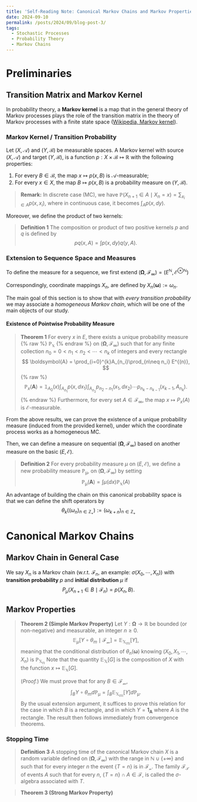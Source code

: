 ```yaml
---
title: 'Self-Reading Note: Canonical Markov Chains and Markov Properties'
date: 2024-09-10
permalink: /posts/2024/09/blog-post-3/
tags:
  - Stochastic Processes
  - Probability Theory
  - Markov Chains
---
```


# Preliminaries

## Transition Matrix and Markov Kernel
In probability theory, a  **Markov kernel** is a map that in the general theory of  Markov processes plays the role of the transition matrix in the theory of Markov processes with a finite state space ([Wikipedia, Markov kernel](https://en.wikipedia.org/wiki/Markov_kernel)). 

### Markov Kernel / Transition Probability
Let  $\displaystyle(X, \mathcal{A})$  and  $\displaystyle(Y,\mathcal{B})$ be measurable spaces. A  Markov kernel  with source $\displaystyle(X, \mathcal{A})$ and target  $\displaystyle(Y,\mathcal{B})$, is a function $p: X \times \mathcal{B}\mapsto \mathbb{R}$ with the following properties:

1.  For every  $\displaystyle B\in {\mathcal {B}}$, the map  $\displaystyle x\mapsto p (x,B)$  is $\mathcal{A}$-measurable;
2.  For every $\displaystyle x\in X$, the map $\displaystyle B\mapsto p (x,B)$ is a  probability measure on $(Y,\mathcal{B})$.

> **Remark:** In discrete case (MC), we have $\displaystyle \mathbb{P}(X_{n+1}\in A\mid X_{n}=x) = \sum_{x_{i}\in A}p(x,x_{i})$, where in continuous case, it becomes $\displaystyle\int_{A}p(x,dy).$

Moreover, we define the product of two kernels:
> **Definition 1**
> The composition or product of two positive kernels $p$ and $q$ is defined by 
> $$
> pq(x, A) = \displaystyle\int p(x, dy) q(y, A).
> $$

### Extension to Sequence Space and Measures
To define the measure for a sequence, we first extend $\displaystyle(\boldsymbol{\Omega}, \mathcal{F}_{\infty}) = (E^{\mathbb{N}}, \mathcal{E}^{\otimes\mathbb{N}})$

Correspondingly, coordinate mappings $X_n$, are defined by $X_n(\boldsymbol{\omega}) := \omega_n$.

The main goal of this section is to show that with *every transition probability* we may associate a *homogeneous Markov chain*, which will be one of the main objects of our study.

#### Existence of Pointwise Probability Measure
> **Theorem 1** 
> For every $x$ in $E$, there exists a unique probability measure {% raw %} $\mathbb{P_x}$ {% endraw %} on $\displaystyle(\boldsymbol{\Omega}, \mathcal{F_\infty})$ such that for any finite collection $n_0 = 0 < n_1 < n_2 < \cdots < n_k$ of integers and every rectangle 
> $$
> \boldsymbol{A} = \prod_{i=0}^{k}A_{n_i}\prod_{n\neq n_i} E^{(n)},
> $$ 
> {% raw %} 
> $$
> \mathbb{P}_{x}(\boldsymbol{A}) = \mathbb{1}_{A_0}(x) \int_{A_{n_1}}p(x,dx_1)\int_{A_{n_2}}p_{n_2-n_1}(x_1,dx_2)\cdots p_{n_k-n_{k-1}}(x_{k-1}, A_{n_k}).
> $$
> {% endraw %} 
> Furthermore, for every set $A \in \mathcal{F}_{\infty}$, the map $x \mapsto P_x(A)$ is $\mathcal{E}$-measurable.

From the above results, we can prove the existence of a unique probability measure (induced from the provided kernel), under which the coordinate process works as a homogeneous MC.

Then, we can define a measure on sequential $(\boldsymbol{\Omega}, \mathcal{F_\infty})$ based on another measure on the basic $(E, \mathcal{E})$.

> **Definition 2** 
> For every probability measure $\mu$ on $(E, \mathcal{E})$, we define a new probability measure $\mathbb{P_\mu}$, on $(\boldsymbol{\Omega}, \mathcal{F_\infty})$ by setting 
> $$
> \mathbb{P_\mu}(\boldsymbol{A}) = \int \mu(dx) \mathbb{P_x}(A)
> $$

An advantage of building the chain on this canonical probability space is that we can define the shift operators by
$$\theta_k((ω_n)_{n\in \mathbb{Z}_{+}} ) := (ω_{k+n})_{n\in \mathbb{Z}_{+}}$$

# Canonical Markov Chains

## Markov Chain in General Case
We say $X_n$ is a Markov chain (w.r.t. $\mathcal{F}_n$, an example: $\sigma(X_0, \cdots, X_{n})$) with **transition probability** $p$ and **initial distribution** $\mu$ if
$$P_{\mu} (X_{n+1} \in B\mid \mathcal{F}_n) = p(X_n, B).$$

## Markov Properties
> **Theorem 2 (Simple Markov Property)**
>  Let $Y: \boldsymbol{\Omega} → \mathbb{R}$ be bounded (or non-negative) and measurable, an integer $n\geq 0$. 
> $$
> \mathbb{E}_{\mu}[Y\circ\theta_{m}\mid\mathcal{F_m}] = \mathbb{E_{X_m}}[Y],
> $$
>  meaning that the conditional distribution of $\theta_n(\boldsymbol{\omega})$ knowing $(X_0, X_1, \cdots, X_n)$ is $\mathbb{P_{X_n}}$
>  Note that the quantity $\mathbb{E_X}[G]$ is the composition of $X$ with the function $x \mapsto \mathbb{E_x}[G]$.
>  
>  (*Proof.*) We must prove that for any $B\in\mathcal{F_m}$, 
> $$
> \int_{B} Y\circ\theta_{m} d\mathbb{P_\mu} = \int_{B} \mathbb{E_{X_m}}[Y] d\mathbb{P_\mu}.
> $$ 
> By the usual extension argument, it suffices to prove this relation for the case in which $B$ is a rectangle, and in which $Y = \mathbf{1_A}$ where $A$ is the rectangle. The result then follows immediately from convergence theorems.

### Stopping Time
> **Definition 3**
>  A stopping time of the canonical Markov chain $X$ is a random variable defined on $(\boldsymbol{\Omega}, \mathcal{F_\infty})$ with the range in $\mathbb{N} \cup \{+\infty\}$ and such that for every integer $n$ the event $\{T = n\}$ is in $\mathcal{F_n}$. The family $\mathcal{F_T}$ of events $A$ such that for every $n$, $\{T = n\} \cap A \in \mathcal{F}$, is called the $\sigma$-algebra associated with $T$.

> **Theorem 3 (Strong Markov Property)**
